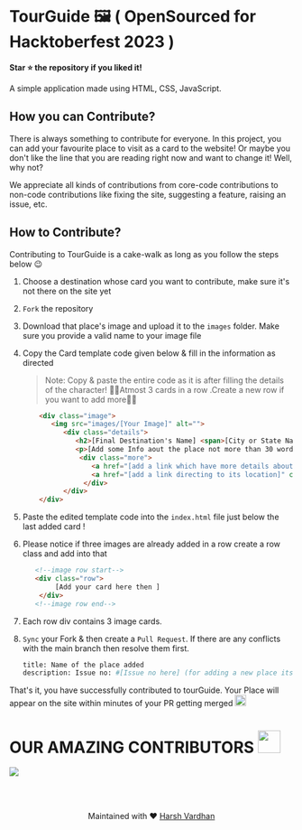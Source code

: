 # TourGuide 🖼️    ( OpenSourced for Hacktoberfest 2023 )
**Star ⭐ the repository if you liked it!**

 A simple application made using HTML, CSS, JavaScript.


## How you can Contribute?

There is always something to contribute for everyone. In this project, you can add your favourite place to visit as a card to the website! 
Or maybe you don't like the line that you are reading right now and want to change it! Well, why not?

We appreciate all kinds of contributions from core-code contributions to non-code contributions like fixing the site, suggesting a feature, raising an issue, etc.


## How to Contribute?

Contributing to TourGuide is a cake-walk as long as you follow the steps below 😉

1. Choose a destination whose card you want to contribute, make sure it's not there on the site yet 
2. `Fork` the repository
3. Download that place's image and upload it to the `images` folder. Make sure you provide a valid name to your image file
4. Copy the Card template code given below & fill in the information as directed
   >  Note: Copy & paste the entire code as it is after filling the details of the character! 
   > 🙅‍♂️Atmost 3 cards in a row .Create a new row if you want to add more🙅‍♀️
   ``` html
       <div class="image">
          <img src="images/[Your Image]" alt="">
             <div class="details">
                <h2>[Final Destination's Name] <span>[City or State Name]</span></h2>
                <p>[Add some Info aout the place not more than 30 words] </p>
                 <div class="more">
                    <a href="[add a link which have more details about the place]" class="read-more">Read <span>More</span></a>
                    <a href="[add a link directing to its location]" class="read-more">See <span>Location</span></a>
                  </div>
             </div>
       </div>
    ```

5. Paste the edited template code into the `index.html` file just below the last added card !
6. Please notice if three images are already added in a row create a row class and add into that 
   ``` html
      <!--image row start-->
      <div class="row">
           [Add your card here then ]
       </div>
      <!--image row end-->
   ```
7. Each row div contains 3 image cards.
8. `Sync` your Fork & then create a `Pull Request`. If there are any conflicts with the main branch then resolve them first.
    ``` sh
    title: Name of the place added
    description: Issue no: #[Issue no here] (for adding a new place its #4)
    ```
 That's it, you have successfully contributed to tourGuide. Your Place will appear on the site within minutes of your PR getting merged <img src="https://emojipedia-us.s3.amazonaws.com/source/microsoft-teams/337/partying-face_1f973.png" height="20"/>


# OUR AMAZING CONTRIBUTORS <img src="https://emojipedia-us.s3.amazonaws.com/source/microsoft-teams/337/man-technologist_1f468-200d-1f4bb.png" height="40"/>
<a href="https://github.com/harshvardhansb/TourGuide/graphs/contributors">
  <img src="https://contrib.rocks/image?repo=harshvardhansb/TourGuide" />
</a>
<br/>


<br><br>
<div align="center">
Maintained with ♥️ <a href="https://github.com/harshvardhansb">Harsh Vardhan</a>
</div>
